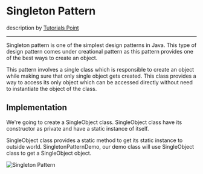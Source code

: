 # Singleton Pattern
description by [Tutorials Point](https://www.tutorialspoint.com/design_pattern/singleton_pattern.htm)

---

Singleton pattern is one of the simplest design patterns in Java. This type of design pattern comes under creational pattern as this pattern provides one of the best ways to create an object.

This pattern involves a single class which is responsible to create an object while making sure that only single object gets created. This class provides a way to access its only object which can be accessed directly without need to instantiate the object of the class.

## Implementation

We're going to create a SingleObject class. SingleObject class have its constructor as private and have a static instance of itself.

SingleObject class provides a static method to get its static instance to outside world. SingletonPatternDemo, our demo class will use SingleObject class to get a SingleObject object.

![Singleton Pattern](https://www.tutorialspoint.com/design_pattern/images/singleton_pattern_uml_diagram.jpg)
